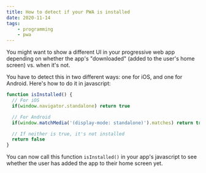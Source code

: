 ```yaml
---
title: How to detect if your PWA is installed
date: 2020-11-14
tags:
    - programming
    - pwa
---
```

You might want to show a different UI in your progressive web app depending on whether the app's "downloaded" (added to the user's home screen) vs. when it's not.

You have to detect this in two different ways: one for iOS, and one for Android. Here's how to do it in javascript:

```javascript
function isInstalled() {
  // For iOS
  if(window.navigator.standalone) return true

  // For Android
  if(window.matchMedia('(display-mode: standalone)').matches) return true

  // If neither is true, it's not installed
  return false
}
```

You can now call this function `isInstalled()` in your app's javascript to see whether the user has added the app to their home screen yet.
